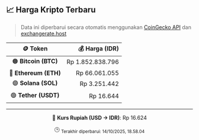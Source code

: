 

<!-- HARGA_KRIPTO -->
## 📈 Harga Kripto Terbaru

> Data ini diperbarui secara otomatis menggunakan [CoinGecko API](https://www.coingecko.com/) dan [exchangerate.host](https://exchangerate.host/)

<div align="center">

| 🪙 Token | 💰 Harga (IDR) |
|:------:|---------------:|
| 🟠 **Bitcoin (BTC)**   | Rp 1.852.838.796 |
| 🔵 **Ethereum (ETH)**  | Rp 66.061.055 |
| 🟣 **Solana (SOL)**    | Rp 3.251.442 |
| 🟢 **Tether (USDT)**   | Rp 16.644 |

---

💱 **Kurs Rupiah (USD → IDR)**: Rp 16.624

🕒 <sub>Terakhir diperbarui: 14/10/2025, 18.58.04</sub>

</div>
<!-- /HARGA_KRIPTO -->